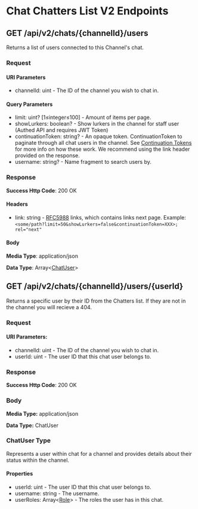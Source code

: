 # Chat Chatters List V2 Endpoints

## GET /api/v2/chats/{channelId}/users

Returns a list of users connected to this Channel's chat.

### Request

#### URI Parameters
* channelId: uint - The ID of the channel you wish to chat in.

#### Query Parameters

* limit: uint? [1≤integer≤100] - Amount of items per page.
* showLurkers: boolean? - Show lurkers in the channel for staff user (Authed API and requires JWT Token)
* continuationToken: string? - An opaque token. ContinuationToken to paginate through all chat users in the channel. See [Continuation Tokens](/guides/core/continuationtokens) for more info on how these work. We recommend using the link header provided on the response.
* username: string? - Name fragment to search users by.


### Response

**Success Http Code**: 200 OK

#### Headers

* link:  string - [RFC5988](https://tools.ietf.org/html/rfc5988) links, which contains links next page. Example: `<some/path?limit=50&showLurkers=false&continuationToken=XXX>; rel="next"`

#### Body

**Media Type**: application/json

**Data Type**: Array<[ChatUser](#ChatUserType)>

## GET /api/v2/chats/{channelId}/users/{userId}

Returns a specific user by their ID from the Chatters list. If they are not in the channel you will recieve a 404.

### Request

#### URI Parameters:

* channelId: uint - The ID of the channel you wish to chat in.
* userId: uint - The user ID that this chat user belongs to.

### Response

**Success Http Code**: 200 OK

### Body

**Media Type:** application/json

**Data Type:** ChatUser

### ChatUser Type

Represents a user within chat for a channel and provides details about their status within the channel.

#### Properties

* userId:  uint - The user ID that this chat user belongs to.
* username:  string - The username.
* userRoles:  Array<[Role](https://dev.mixer.com/rest/index.html#Role)> - The roles the user has in this chat.
